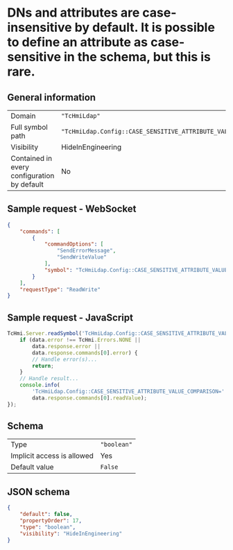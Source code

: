 # DNs and attributes are case-insensitive by default. It is possible to define an attribute as case-sensitive in the schema, but this is rare.

## General information

|  |  |
| - | - |
| Domain | `"TcHmiLdap"` |
| Full symbol path | `"TcHmiLdap.Config::CASE_SENSITIVE_ATTRIBUTE_VALUE_COMPARISON"` |
| Visibility | HideInEngineering |
| Contained in every configuration by default | No |

## Sample request - WebSocket

```json
{
    "commands": [
        {
            "commandOptions": [
                "SendErrorMessage",
                "SendWriteValue"
            ],
            "symbol": "TcHmiLdap.Config::CASE_SENSITIVE_ATTRIBUTE_VALUE_COMPARISON"
        }
    ],
    "requestType": "ReadWrite"
}
```

## Sample request - JavaScript

```javascript
TcHmi.Server.readSymbol('TcHmiLdap.Config::CASE_SENSITIVE_ATTRIBUTE_VALUE_COMPARISON', data => {
    if (data.error !== TcHmi.Errors.NONE ||
        data.response.error ||
        data.response.commands[0].error) {
        // Handle error(s)...
        return;
    }
    // Handle result...
    console.info(
        'TcHmiLdap.Config::CASE_SENSITIVE_ATTRIBUTE_VALUE_COMPARISON=' +
        data.response.commands[0].readValue);
});
```

## Schema

|  |  |
| - | - |
| Type | `"boolean"` |
| Implicit access is allowed | Yes |
| Default value | `False` |

## JSON schema

```json
{
    "default": false,
    "propertyOrder": 17,
    "type": "boolean",
    "visibility": "HideInEngineering"
}
```
